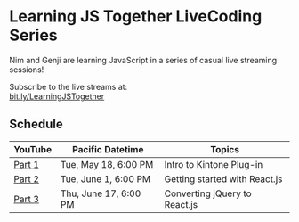 # Learning JS Together LiveCoding Series

Nim and Genji are learning JavaScript in a series of casual live streaming sessions!

<!-- Check out the code & notes at  
<https://github.com/ahandsel/Learning-JS-Together> -->

Subscribe to the live streams at:  
[bit.ly/LearningJSTogether](http://bit.ly/LearningJSTogether)

## Schedule

| YouTube       | **Pacific** Datetime  | Topics                        |
| ------ | --------------------- | ----------------------------- |
| [Part 1](https://www.youtube.com/watch?v=HDewxYzImqI) | Tue, May 18, 6:00 PM  | Intro to Kintone Plug-in      |
| [Part 2](https://www.youtube.com/watch?v=7hC0HpkBw8g) | Tue, June 1, 6:00 PM  | Getting started with React.js |
| [Part 3](https://www.youtube.com/watch?v=1DTvRu4pILY) | Thu, June 17, 6:00 PM | Converting jQuery to React.js |
